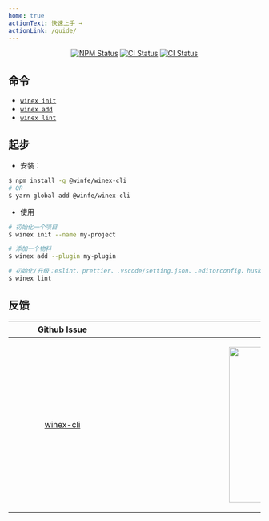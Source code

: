 ```yaml
---
home: true
actionText: 快速上手 →
actionLink: /guide/
---
```





<p align="center">
  <a href="https://www.npmjs.com/package/@winfe/winex-cli"><img alt="NPM Status" src="https://img.shields.io/npm/v/@winfe/winex-cli.svg?style=flat"/></a>
  <a href="https://circleci.com/gh/cool-fe/winex-cli/tree/main"><img alt="CI Status" src="https://circleci.com/gh/cool-fe/winex-cli/tree/main.svg?style=shield"/></a>
  <a href="https://lerna.js.org/"><img alt="CI Status" src="https://img.shields.io/badge/maintained%20with-lerna-cc00ff.svg" /></a>
</p>


## 命令

  - [`winex init`](./guide/init.md)
  - [`winex add`](./guide/add.md)
  - [`winex lint`](./guide/lint.md)



## 起步

- 安装：

```bash
$ npm install -g @winfe/winex-cli
# OR
$ yarn global add @winfe/winex-cli
```

- 使用

```bash
# 初始化一个项目
$ winex init --name my-project

# 添加一个物料
$ winex add --plugin my-plugin

# 初始化/升级：eslint、prettier、.vscode/setting.json、.editorconfig、husky、lint-staged...
$ winex lint
```



## 反馈

|                               Github Issue                                |                                                        企业微信                                                         |
| :-----------------------------------------------------------------------: | :---------------------------------------------------------------------------------------------------------------------: |
| <p style="width:200px"></p>[winex-cli](https://github.com/cool-fe/winex-cli/issues)</p> | <p style="width:650px"  height="310"><img src="/docs-winex-cli/dingding.jpg" width="216"  height="310" /> </p>|
